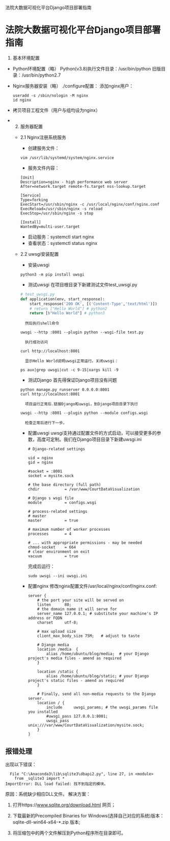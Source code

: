 法院大数据可视化平台Django项目部署指南

# 法院大数据可视化平台Django项目部署指南

1. 基本环境配置
* Python环境配置（略）
Python(v3.8)执行文件目录：/usr/bin/python
旧版目录：/usr/bin/python2.7

* Nginx服务器安装（略）
./configure配置：
添加nginx用户：
	
	```shell
	useradd -s /sbin/nologin -M nginx
	id nginx
	```
* 拷贝项目工程文件（用户与组均设为nginx）

- 2. 服务器配置
    - 2.1 Nginx注册系统服务
		- 创建服务文件：
		```
		vim /usr/lib/systemd/system/nginx.service 
		```

		- 服务文件内容：
		```
		[Unit]
		Description=nginx - high performance web server
		After=network.target remote-fs.target nss-lookup.target
		
		[Service]
		Type=forking
		ExecStart=/usr/sbin/nginx -c /usr/local/nginx/conf/nginx.conf
		ExecReload=/usr/sbin/nginx -s reload
		ExecStop=/usr/sbin/nginx -s stop
		
		[Install]
		WantedBy=multi-user.target
		```
		
		- 启动服务：systemctl start nginx
		- 查看状态：systemctl status nginx

	- 2.2 uwsgi安装配置
		- 安装uwsgi
	
		```
		python3 -m pip install uwsgi
		```

		- 测试uwsgi
		在项目根目录下新建测试文件test_uwsgi.py
		
		```python
		# test_uwsgi.py
		def application(env, start_response):
		    start_response('200 OK', [('Content-Type','text/html')])
		    # return ["Hello World"] # python2
		    return [b"Hello World"] # python3
	    ```
	    
	    	然后执行shell命令
	    
	    ```shell
	    uwsgi --http :8001 --plugin python --wsgi-file test.py
	    ```
	    
	    	执行成功访问
    	```shell
    	curl http://localhost:8001
    	```
	    	显示Hello World说明uwsgi正常运行。关闭uwsgi：
    	```
    	ps aux|grep uwsgi|cut -c 9-15|xargs kill -9
    	```

		- 测试Django
		    首先得保证Django项目没有问题
		    
		```shell
		python manage.py runserver 0.0.0.0:8001
		curl http://localhost:8001
		```

			项目运行正常后.链接Django和uwsgi，到Django项目目录下执行
			
		```shell
		uwsgi --http :8001 --plugin python --module configs.wsgi
		```
			检查正常后进行下一步。
			
		- 配置uwsgi
			uwsgi支持通过配置文件的方式启动，可以接受更多的参数，高度可定制。我们在Django项目目录下新建uwsgi.ini
		
			```shell
			# Django-related settings
			
			uid = nginx 
			gid = nginx
			
			#socket = :8001
			socket = mysite.sock
			
			# the base directory (full path)
			chdir           = /var/www/CourtDataVisualization
			
			# Django s wsgi file
			module          = configs.wsgi
			
			# process-related settings
			# master
			master          = true
			
			# maximum number of worker processes
			processes       = 4
			
			# ... with appropriate permissions - may be needed
			chmod-socket    = 664
			# clear environment on exit
			vacuum          = true

			```
			
			完成后运行：
			
			```shell
			sudo uwsgi --ini uwsgi.ini 
			```
			
			
		
		- 配置nginx
			修改nginx配置文件/usr/local/nginx/conf/nginx.conf:
			
			```
			server {
			    # the port your site will be served on
			    listen      80;
			    # the domain name it will serve for
			    server_name 127.0.0.1; # substitute your machine's IP address or FQDN
			    charset     utf-8;
			
			    # max upload size
			    client_max_body_size 75M;   # adjust to taste
			
			    # Django media
			    location /media  {
			        alias /home/ubuntu/blog/media;  # your Django project's media files - amend as required
			    }
			
			    location /static {
			        alias /home/ubuntu/blog/static; # your Django project's static files - amend as required
			    }
			
			    # Finally, send all non-media requests to the Django server.
			    location / {
			        include     uwsgi_params; # the uwsgi_params file you installed
			        #uwsgi_pass 127.0.0.1:8001;
			        uwsgi_pass unix:///var/www/CourtDataVisualization/mysite.sock;
			    }
			}
			```
			

## 报错处理
出现以下错误：

```
  File "C:\Anaconda3\lib\sqlite3\dbapi2.py", line 27, in <module>
    from _sqlite3 import *
ImportError: DLL load failed: 找不到指定的模块。
```

原因：系统缺少相应DLL文件。
解决方案：
1. 打开https://www.sqlite.org/download.html 网页；

2. 下载最新的Precompiled Binaries for Windows(选择自己对应的系统)版本： sqlite-dll-win64-x64-\*.zip 版本;

3. 将压缩包中的两个文件解压到Python程序所在目录即可。